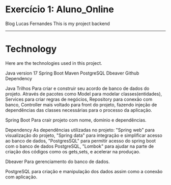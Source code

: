 # Exercício 1: Aluno_Online
Blog Lucas Fernandes
This is my project backend
__________________________________________________________________________________________________________________________________
# Technology
Here are the technologies used in this project.

Java version 17
Spring Boot 
Maven
PostgreSQL
Dbeaver
Github
Dependency

Java
Trilhos
Para criar e construir seu acordo de banco de dados do projeto. Através de pacotes como Model para modelar classes(entidades),
Services para criar regras de negócios, Repository para conexão com banco, Controller mais voltado para front do projeto, fazendo
injeção de dependências das classes necessárias para o processo da aplicação.

Spring Boot
Para crair projeto com nome, dominio e dependências. 

Dependency
As dependências utilizadas no projeto: "Spring web" para visualização do projeto,
"Spring data" para integração e simplificar acesso ao banco de dados, "PostgresSQL" para permitir acesso do spring boot com o banco de
dados PostgreSQL, "Lombok" para ajudar na parte de criação dos códigos como os gets,sets, e acelerar na produçao.


Dbeaver
Para gerenciamento do banco de dados.

PostgreSQL
para criação e manipulação dos dados assim como a conexão com aplicação.

